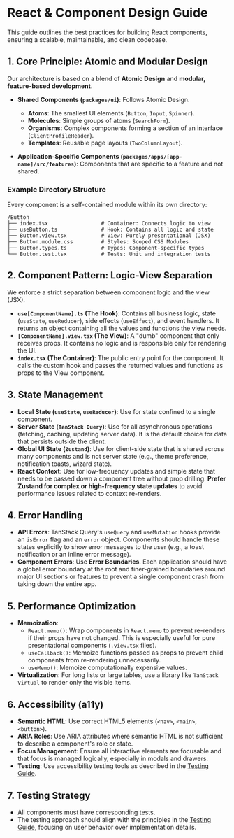 # React & Component Design Guide

This guide outlines the best practices for building React components, ensuring a scalable, maintainable, and clean codebase.

## 1. Core Principle: Atomic and Modular Design

Our architecture is based on a blend of **Atomic Design** and **modular, feature-based development**.

- **Shared Components (`packages/ui`)**: Follows Atomic Design.
  - **Atoms**: The smallest UI elements (`Button`, `Input`, `Spinner`).
  - **Molecules**: Simple groups of atoms (`SearchForm`).
  - **Organisms**: Complex components forming a section of an interface (`ClientProfileHeader`).
  - **Templates**: Reusable page layouts (`TwoColumnLayout`).

- **Application-Specific Components (`packages/apps/[app-name]/src/features`)**: Components that are specific to a feature and not shared.

### Example Directory Structure

Every component is a self-contained module within its own directory:

```
/Button
├── index.tsx                 # Container: Connects logic to view
├── useButton.ts              # Hook: Contains all logic and state
├── Button.view.tsx           # View: Purely presentational (JSX)
├── Button.module.css         # Styles: Scoped CSS Modules
├── Button.types.ts           # Types: Component-specific types
└── Button.test.tsx           # Tests: Unit and integration tests
```

## 2. Component Pattern: Logic-View Separation

We enforce a strict separation between component logic and the view (JSX).

- **`use[ComponentName].ts` (The Hook)**: Contains all business logic, state (`useState`, `useReducer`), side effects (`useEffect`), and event handlers. It returns an object containing all the values and functions the view needs.
- **`[ComponentName].view.tsx` (The View)**: A "dumb" component that only receives props. It contains no logic and is responsible only for rendering the UI.
- **`index.tsx` (The Container)**: The public entry point for the component. It calls the custom hook and passes the returned values and functions as props to the View component.

## 3. State Management

- **Local State (`useState`, `useReducer`)**: Use for state confined to a single component.
- **Server State (`TanStack Query`)**: Use for all asynchronous operations (fetching, caching, updating server data). It is the default choice for data that persists outside the client.
- **Global UI State (`Zustand`)**: Use for client-side state that is shared across many components and is not server state (e.g., theme preference, notification toasts, wizard state).
- **React Context**: Use for low-frequency updates and simple state that needs to be passed down a component tree without prop drilling. **Prefer Zustand for complex or high-frequency state updates** to avoid performance issues related to context re-renders.

## 4. Error Handling

- **API Errors**: TanStack Query's `useQuery` and `useMutation` hooks provide an `isError` flag and an `error` object. Components should handle these states explicitly to show error messages to the user (e.g., a toast notification or an inline error message).
- **Component Errors**: Use **Error Boundaries**. Each application should have a global error boundary at the root and finer-grained boundaries around major UI sections or features to prevent a single component crash from taking down the entire app.

## 5. Performance Optimization

- **Memoization**:
  - `React.memo()`: Wrap components in `React.memo` to prevent re-renders if their props have not changed. This is especially useful for pure presentational components (`.view.tsx` files).
  - `useCallback()`: Memoize functions passed as props to prevent child components from re-rendering unnecessarily.
  - `useMemo()`: Memoize computationally expensive values.
- **Virtualization**: For long lists or large tables, use a library like `TanStack Virtual` to render only the visible items.

## 6. Accessibility (a11y)

- **Semantic HTML**: Use correct HTML5 elements (`<nav>`, `<main>`, `<button>`).
- **ARIA Roles**: Use ARIA attributes where semantic HTML is not sufficient to describe a component's role or state.
- **Focus Management**: Ensure all interactive elements are focusable and that focus is managed logically, especially in modals and drawers.
- **Testing**: Use accessibility testing tools as described in the [Testing Guide](./testing.md).

## 7. Testing Strategy

- All components must have corresponding tests.
- The testing approach should align with the principles in the [Testing Guide](./testing.md), focusing on user behavior over implementation details.
